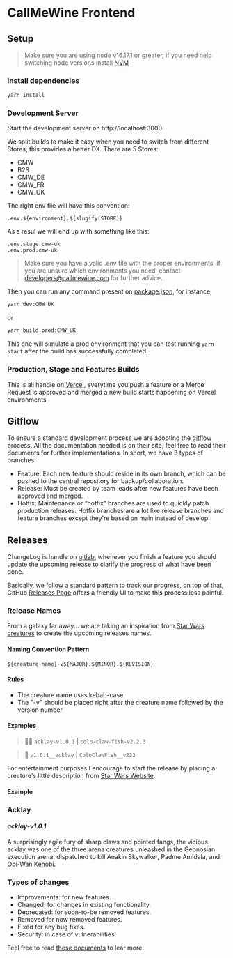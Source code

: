 # CallMeWine Frontend

## Setup

> Make sure you are using node v16.17.1 or greater, if you need help switching node versions install [NVM](https://github.com/nvm-sh/nvm)

### install dependencies

```bash
yarn install
```

### Development Server

Start the development server on http://localhost:3000

We split builds to make it easy when you need to switch from different Stores, this provides a better DX. There are 5 Stores:

* CMW
* B2B
* CMW_DE
* CMW_FR
* CMW_UK

The right env file will have this convention:

```
.env.${environment}.${slugify(STORE)}
``` 
As a resul we will end up with something like this:

```
.env.stage.cmw-uk
.env.prod.cmw-uk
```

> Make sure you have a valid .env file with the proper environments, if you are unsure which environments you need, contact [developers@callmewine.com](mailto:developers@callmewine.com) for further advice.

Then you can run any command present on [package.json](package.json), for instance:
```bash
yarn dev:CMW_UK
```
or
```bash
yarn build:prod:CMW_UK
```
This one will simulate a prod environment that you can test running `yarn start` after the build has successfully completed.

### Production, Stage and Features Builds

This is all handle on [Vercel](https://vercel.com/), everytime you push a feature or a Merge Request is approved and merged a new build starts happening on Vercel environments

## Gitflow

To ensure a standard development process we are adopting the [gitflow](https://www.atlassian.com/git/tutorials/comparing-workflows/gitflow-workflow) process. All the documentation needed is on their site, feel free to read their documents for further implementations. In short, we have 3 types of branches:

- Feature: Each new feature should reside in its own branch, which can be pushed to the central repository for backup/collaboration.
- Release: Must be created by team leads after new features have been approved and merged.
- Hotfix: Maintenance or “hotfix” branches are used to quickly patch production releases. Hotfix branches are a lot like release branches and feature branches except they're based on main instead of develop.

## Releases

ChangeLog is handle on [gitlab](https://docs.gitlab.com/), whenever you finish a feature you should update the upcoming release to clarify the progress of what have been done.

Basically, we follow a standard pattern to track our progress, on top of that, GitHub [Releases Page](https://docs.gitlab.com/ee/user/project/releases/#create-a-release-in-the-releases-page) offers a friendly UI to make this process less painful.

### Release Names

From a galaxy far away... we are taking an inspiration from [Star Wars creatures](https://www.starwars.com/creatures) to create the upcoming releases names.

#### Naming Convention Pattern
```
${creature-name}-v${MAJOR}.${MINOR}.${REVISION}
```

#### Rules
- The creature name uses kebab-case.
- The "-v" should be placed right after the creature name followed by the version number

#### Examples

> 👏🏻 `acklay-v1.0.1` | `colo-claw-fish-v2.2.3`

> 🙈 `v1.0.1__acklay` | `ColoClawFish__v223`

For entertainment purposes I encourage to start the release by placing a creature's little description from [Star Wars Website](https://www.starwars.com/databank). 

#### Example 
### Acklay
#### *acklay-v1.0.1*
A surprisingly agile fury of sharp claws and pointed fangs, the vicious acklay was one of the three arena creatures unleashed in the Geonosian execution arena, dispatched to kill Anakin Skywalker, Padme Amidala, and Obi-Wan Kenobi.

### Types of changes
- Improvements: for new features. 
- Changed: for changes in existing functionality.
- Deprecated: for soon-to-be removed features.
- Removed for now removed features.
- Fixed for any bug fixes.
- Security: in case of vulnerabilities.

Feel free to read [these documents](https://keepachangelog.com/en/1.0.0/) to lear more.
